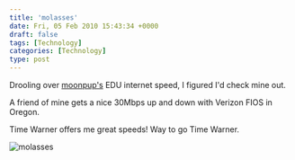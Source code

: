 ```yaml
---
title: 'molasses'
date: Fri, 05 Feb 2010 15:43:34 +0000
draft: false
tags: [Technology]
categories: [Technology]
type: post
---
```


Drooling over [moonpup's](http://moonpup.blogspot.com/2009/06/hows-your-isp-stack-up.html) EDU internet speed, I figured I'd check mine out.

A friend of mine gets a nice 30Mbps up and down with Verizon FIOS in Oregon.

<sarcasam>Time Warner offers me great speeds! Way to go Time Warner.</sarcasam>

![molasses](http://www.speedtest.net/result/706808855.png)